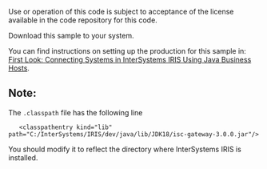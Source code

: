 Use or operation of this code is subject to acceptance of the license available in the code repository for this code.

Download this sample to your system. 

You can find instructions on setting up the production for this sample in: [First Look: Connecting Systems in InterSystems IRIS Using Java Business Hosts](http://docs.intersystems.com/iris20181/csp/docbook/DocBook.UI.Page.cls?KEY=AFL_javabusinesshosts).
   
## Note:
The `.classpath` file has the following line
```
   <classpathentry kind="lib" path="C:/InterSystems/IRIS/dev/java/lib/JDK18/isc-gateway-3.0.0.jar"/>
```

You should modify it to reflect the directory where InterSystems IRIS is installed.
   
